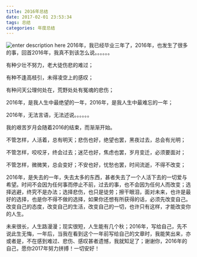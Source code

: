 ```yaml
---
title: 2016年总结
date: 2017-02-01 23:53:34
tags: 总结
categories: 年度总结
---
```

![enter description here][1]
2016年，我已经毕业三年了，2016年，也发生了很多的事，回首2016年，我真不到该怎么说。。。。。。

有种少壮不努力，老大徒伤悲的难过；

有种不逢高枝引，未得凌空上的感叹；

有种问天公理何处在，荒野处处有冤魂的悲伤；

2016年，是我人生中最绝望的一年，2016年，是我人生中最难忘的一年；

2016年，无法言语，无法述说。。。。。。

我的艰苦岁月会随着2016的结束，而渐渐开始。

不管怎样，人活着，总有明天；悲伤也好，绝望也罢，黑夜过去，总会有光明；

不管怎样，咬咬牙，终会过去；迷茫也好，焦虑也罢，岁月变迁，必须要面对；

不管怎样，微微笑，总会变好；不安也好，忧愁也罢，时间流逝，不得不改变；

2016年，是失去的一年，失去太多的东西，甚者失去了一个人活下去的一切爱与希望。时间不会因为任何事而停止不前，过去的事，也不会因为任何人而改变；选择逃避，终究不是办法；选择悲伤，也只是徒劳；擦干眼泪，面对未来，也许是最好的选择，也是你不得不做的选择，如果你还想有所获得的话，必须先改变自己。改变自己的态度，改变自己的生活，改变自己的一切，也许只有这样，才能改变你的人生。

未来很长，人生路漫漫；现实很短，人生能有几个秋；2016年，写给自己，先不说此生无悔，一年后，当我在看到这个一年前写给自己的文章时，我能笑出来，亦或者是，不在感到难过、悲伤、感叹甚者遗憾，我就知足了；谢谢你，2016年的自己，愿你2017年努力拼搏！一切安好！


  [1]: https://www.github.com/ChangHub/BlogImages/raw/master/%E8%B7%AF.jpg "路"
